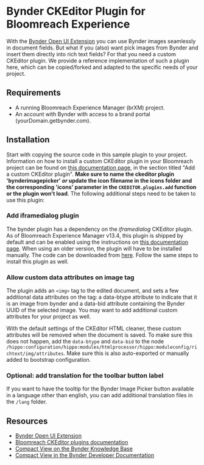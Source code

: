 # Bynder CKEditor Plugin for Bloomreach Experience

With the [Bynder Open UI Extension](../) you can use Bynder images seamlessly in document fields. But what if you (also) want pick images from Bynder and insert them directly into rich text fields? For that you need a custom CKEditor plugin. We provide a reference implementation of such a plugin here, which can be copied/forked and adapted to the specific needs of your project.

## Requirements

- A running Bloomreach Experience Manager (brXM) project.
- An account with Bynder with access to a brand portal (yourDomain.getbynder.com).

## Installation

Start with copying the source code in this sample plugin to your project. Information on how to install a custom CKEditor plugin in your Bloomreach project can be found on [this documentation page](https://documentation.bloomreach.com/library/concepts/document-types/html-fields/ckeditor-plugins.html), in the section titled "Add a custom CKEditor plugin". **Make sure to name the ckeditor plugin 'bynderimagepicker' _or_ update the icon filename in the icons folder and the corresponding 'icons' parameter in the `CKEDITOR.plugins.add` function or the plugin won't load**. The following additional steps need to be taken to use this plugin:

### Add iframedialog plugin

The bynder plugin has a dependency on the *iframedialog* CKEditor plugin. As of Bloomreach Experience Manager v13.4, this plugin is shipped by default and can be enabled using the instructions on [this documentation page](https://documentation.bloomreach.com/library/concepts/document-types/html-fields/ckeditor-plugins.html). When using an older version, the plugin will have to be installed manually. The code can be downloaded from [here](https://ckeditor.com/cke4/addon/iframedialog). Follow the same steps to install this plugin as well.

### Allow custom data attributes on image tag

The plugin adds an `<img>` tag to the edited document, and sets a few additional data attributes on the tag: a data-btype attribute to indicate that it is an image from bynder and a data-bid attribute containing the Bynder UUID of the selected image. You may want to add additional custom attributes for your project as well.

With the default settings of the CKEditor HTML cleaner, these custom attributes will be removed when the document is saved. To make sure this does not happen, add the `data-btype` and `data-bid` to the node `/hippo:configuration/hippo:modules/htmlprocessor/hippo:moduleconfig/richtext/img/attributes`. Make sure this is also auto-exported or manually added to bootstrap configuration.

### Optional: add translation for the toolbar button label

If you want to have the tooltip for the Bynder Image Picker button available in a language other than english, you can add additional translation files in the `/lang` folder.

## Resources

- [Bynder Open UI Extension](../)
- [Bloomreach CKEditor plugins documentation](https://documentation.bloomreach.com/library/concepts/document-types/html-fields/ckeditor-plugins.html)
- [Compact View on the Bynder Knowledge Base](https://help.bynder.com/system/compact-view.htm)
- [Compact View in the Bynder Developer Documentation](https://developer-docs.bynder.com/UI%20components/)
